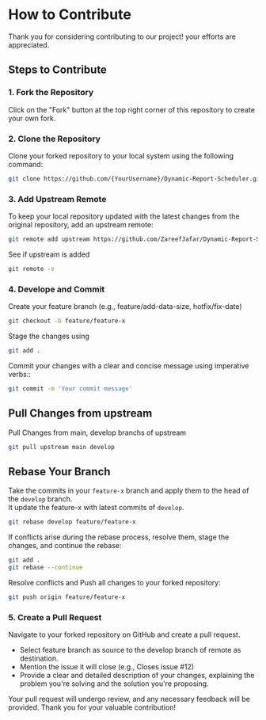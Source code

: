 # How to Contribute

Thank you for considering contributing to our project! your efforts are appreciated.

## Steps to Contribute

### 1. Fork the Repository

Click on the "Fork" button at the top right corner of this repository to create your own fork.

### 2. Clone the Repository

Clone your forked repository to your local system using the following command:

```bash
git clone https://github.com/{YourUsername}/Dynamic-Report-Scheduler.git
```
### 3. Add Upstream Remote
To keep your local repository updated with the latest changes from the original repository, add an upstream remote:
```bash
git remote add upstream https://github.com/ZareefJafar/Dynamic-Report-Scheduler.git
```
See if upstream is added
```bash
git remote -v
```

### 4. Develope and Commit
Create your feature branch (e.g., feature/add-data-size, hotfix/fix-date)
```bash
git checkout -b feature/feature-x
```
Stage the changes using
```bash
git add .
```
Commit your changes with a clear and concise message using imperative verbs::
```bash
git commit -m 'Your commit message'
```

## Pull Changes from upstream
Pull Changes from main, develop branchs of upstream
```bash
git pull upstream main develop
```

## Rebase Your Branch
Take the commits in your `feature-x` branch and apply them to the head of the `develop` branch.\
It update the feature-x with latest commits of `develop`.

```bash
git rebase develop feature/feature-x
```
If conflicts arise during the rebase process, resolve them, stage the changes, and continue the rebase:
```bash
git add .
git rebase --continue
```
Resolve conflicts and Push all changes to your forked repository:
```bash
git push origin feature/feature-x
```
### 5. Create a Pull Request
Navigate to your forked repository on GitHub and create a pull request. 

- Select feature branch as source to the develop branch of remote as destination. 
- Mention the issue it will close (e.g., Closes issue #12)
- Provide a clear and detailed description of your changes, explaining the problem you're solving and the solution you're proposing.

Your pull request will undergo review, and any necessary feedback will be provided. Thank you for your valuable contribution!
